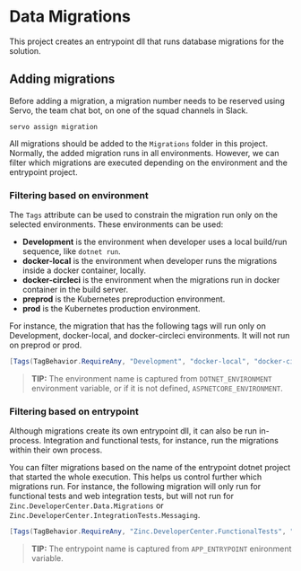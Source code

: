 # Data Migrations

This project creates an entrypoint dll that runs database migrations for the solution.

## Adding migrations

Before adding a migration, a migration number needs to be reserved using Servo, the team chat bot, on one of the squad channels in Slack. 

```
servo assign migration
```

All migrations should be added to the `Migrations` folder in this project. Normally, the added migration runs in all environments. However, we can filter which migrations are executed depending on the environment and the entrypoint project.

### Filtering based on environment

The `Tags` attribute can be used to constrain the migration run only on the selected environments. These environments can be used:

* __Development__ is the environment when developer uses a local build/run sequence, like `dotnet run`.
* __docker-local__ is the environment when developer runs the migrations inside a docker container, locally.
* __docker-circleci__ is the environment when the migrations run in docker container in the build server.
* __preprod__ is the Kubernetes preproduction environment.
* __prod__ is the Kubernetes production environment.

For instance, the migration that has the following tags will run only on Development, docker-local, and docker-circleci environments. It will not run on preprod or prod.

```csharp
[Tags(TagBehavior.RequireAny, "Development", "docker-local", "docker-circleci")]
```

> __TIP:__ The environment name is captured from  `DOTNET_ENVIRONMENT` environment variable, or if it is not defined, `ASPNETCORE_ENVIRONMENT`. 

### Filtering based on entrypoint

Although migrations create its own entrypoint dll, it can also be run in-process. Integration and functional tests, for instance, run the migrations within their own process.

You can filter migrations based on the name of the entrypoint dotnet project that started the whole execution. This helps us control further which migrations run. For instance, the following migration will only run for functional tests and web integration tests, but will not run for `Zinc.DeveloperCenter.Data.Migrations` or `Zinc.DeveloperCenter.IntegrationTests.Messaging`.

```csharp
[Tags(TagBehavior.RequireAny, "Zinc.DeveloperCenter.FunctionalTests", "Zinc.DeveloperCenter.IntegrationTests.Web")]
```


> __TIP:__ The entrypoint name is captured from `APP_ENTRYPOINT` enironment variable.
